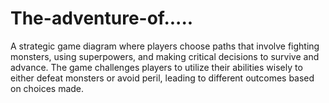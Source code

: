 # The-adventure-of.....
A strategic game diagram where players choose paths that involve fighting monsters, using superpowers, and making critical decisions to survive and advance. The game challenges players to utilize their abilities wisely to either defeat monsters or avoid peril, leading to different outcomes based on choices made.

